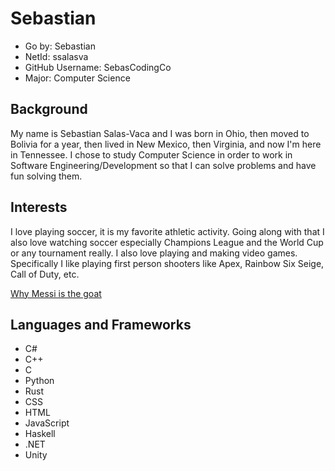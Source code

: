 # Sebastian
- Go by: Sebastian
- NetId: ssalasva
- GitHub Username: SebasCodingCo
- Major: Computer Science
## Background
My name is Sebastian Salas-Vaca and I was born in Ohio, then moved to Bolivia for a year, then lived in New Mexico, then Virginia, and now I'm here in Tennessee. I chose to study Computer Science in order to work in Software Engineering/Development so that I can solve problems and have fun solving them.
## Interests
I love playing soccer, it is my favorite athletic activity. Going along with that I also love watching soccer especially Champions League and the World Cup or any tournament really. I also love playing and making video games. Specifically I like playing first person shooters like Apex, Rainbow Six Seige, Call of Duty, etc.

[Why Messi is the goat](https://www.messivsronaldo.app/)
## Languages and Frameworks
- C#
- C++
- C
- Python
- Rust
- CSS
- HTML
- JavaScript
- Haskell
- .NET
- Unity